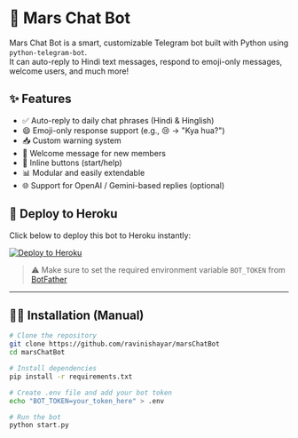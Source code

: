# 🤖 Mars Chat Bot

Mars Chat Bot is a smart, customizable Telegram bot built with Python using `python-telegram-bot`.  
It can auto-reply to Hindi text messages, respond to emoji-only messages, welcome users, and much more!

## ✨ Features

- ✅ Auto-reply to daily chat phrases (Hindi & Hinglish)
- 😄 Emoji-only response support (e.g., 😢 → "Kya hua?")
- 📥 Custom warning system
- 📝 Welcome message for new members
- 🔘 Inline buttons (start/help)
- 📊 Modular and easily extendable
- 🌐 Support for OpenAI / Gemini-based replies (optional)

## 🚀 Deploy to Heroku

Click below to deploy this bot to Heroku instantly:

[![Deploy to Heroku](https://www.herokucdn.com/deploy/button.svg)](https://heroku.com/deploy?template=https://github.com/ravinishayar/marsChatBot)

> ⚠️ Make sure to set the required environment variable `BOT_TOKEN` from [BotFather](https://t.me/BotFather)

---

## 🧑‍💻 Installation (Manual)

```bash
# Clone the repository
git clone https://github.com/ravinishayar/marsChatBot
cd marsChatBot

# Install dependencies
pip install -r requirements.txt

# Create .env file and add your bot token
echo "BOT_TOKEN=your_token_here" > .env

# Run the bot
python start.py
